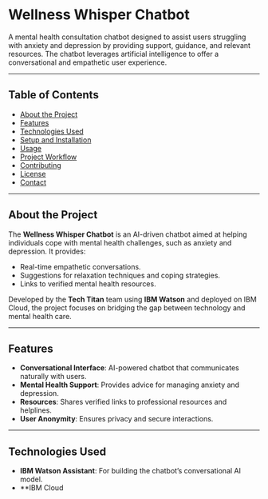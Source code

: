 # Wellness Whisper Chatbot

A mental health consultation chatbot designed to assist users struggling with anxiety and depression by providing support, guidance, and relevant resources. The chatbot leverages artificial intelligence to offer a conversational and empathetic user experience.

---

## Table of Contents

- [About the Project](#about-the-project)
- [Features](#features)
- [Technologies Used](#technologies-used)
- [Setup and Installation](#setup-and-installation)
- [Usage](#usage)
- [Project Workflow](#project-workflow)
- [Contributing](#contributing)
- [License](#license)
- [Contact](#contact)

---

## About the Project

The **Wellness Whisper Chatbot** is an AI-driven chatbot aimed at helping individuals cope with mental health challenges, such as anxiety and depression. It provides:
- Real-time empathetic conversations.
- Suggestions for relaxation techniques and coping strategies.
- Links to verified mental health resources.

Developed by the **Tech Titan** team using **IBM Watson** and deployed on IBM Cloud, the project focuses on bridging the gap between technology and mental health care.

---

## Features

- **Conversational Interface**: AI-powered chatbot that communicates naturally with users.
- **Mental Health Support**: Provides advice for managing anxiety and depression.
- **Resources**: Shares verified links to professional resources and helplines.
- **User Anonymity**: Ensures privacy and secure interactions.

---

## Technologies Used

- **IBM Watson Assistant**: For building the chatbot’s conversational AI model.
- **IBM Cloud
